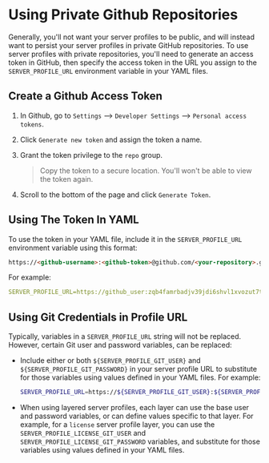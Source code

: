 # Using Private Github Repositories

Generally, you'll not want your server profiles to be public, and will instead want to persist your server profiles in private GitHub repositories. To use server profiles with private repositories, you'll need to generate an access token in GitHub, then specify the access token in the URL you assign to the `SERVER_PROFILE_URL` environment variable in your YAML files.

## Create a Github Access Token

1. In Github, go to `Settings` --> `Developer Settings` --> `Personal access tokens`.
1. Click `Generate new token` and assign the token a name.
1. Grant the token privilege to the `repo` group.

    > Copy the token to a secure location. You'll won't be able to view the token again.

1. Scroll to the bottom of the page and click `Generate Token`.

## Using The Token In YAML

To use the token in your YAML file, include it in the `SERVER_PROFILE_URL` environment variable using this format:

```html
https://<github-username>:<github-token>@github.com/<your-repository>.git
```

For example:

```yaml
SERVER_PROFILE_URL=https://github_user:zqb4famrbadjv39jdi6shvl1xvozut7tamd5v6eva@github.com/pingidentity/server_profile.git
```

## Using Git Credentials in Profile URL

Typically, variables in a `SERVER_PROFILE_URL` string will not be replaced. However, certain Git user and password variables, can be replaced:

* Include either or both `${SERVER_PROFILE_GIT_USER}` and `${SERVER_PROFILE_GIT_PASSWORD}` in your server profile URL to substitute for those variables using values defined in your YAML files. For example:

    ```sh
    SERVER_PROFILE_URL=https://${SERVER_PROFILE_GIT_USER}:${SERVER_PROFILE_GIT_PASSWORD}@github.com/pingidentity/server_profile.git
    ```

* When using layered server profiles, each layer can use the base user and password variables, or can define values specific to that layer. For example, for a `license` server profile layer, you can use the `SERVER_PROFILE_LICENSE_GIT_USER` and `SERVER_PROFILE_LICENSE_GIT_PASSWORD` variables, and substitute for those variables using values defined in your YAML files.
